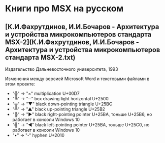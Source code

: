 ﻿Книги про MSX на русском
========================

## [К.И.Фахрутдинов, И.И.Бочаров - Архитектура и устройства микрокомпьютеров стандарта MSX-2](К.И.Фахрутдинов, И.И.Бочаров - Архитектура и устройства микрокомпьютеров стандарта MSX-2.txt)
Издательство Дальневосточного университета, 1993

Изменения между версией Microsoft Word и текстовыми файлами в этом проекте:

- "╬" -> "×" multiplication U+00D7
- "╚" -> "─" box drawing light horizontal U+2500
- "╦" -> "▼" black down-pointing triangle U+25BC
- "╩" -> "▲" black up-pointing triangle U+25B2
- "╠" -> "►" black right-pointing pointer U+25BA, тоньше U+25B6, но работает в консоли Windows 10
- "╣" -> "◄" black left-pointing pointer U+25BA, тоньше U+25C0, но работает в консоли Windows 10
- "•" -> "‐" hyphen U+2010
